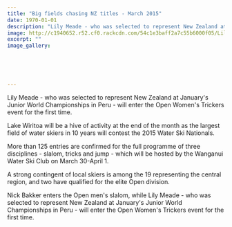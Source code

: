 ```yaml
---
title: "Big fields chasing NZ titles - March 2015"
date: 1970-01-01
description: "Lily Meade - who was selected to represent New Zealand at January's Junior World Championships in Peru - will enter the Open Women's Trickers event for the first time, Wanganui Chronicle 17/3/15..."
image: http://c1940652.r52.cf0.rackcdn.com/54c1e3baff2a7c55b6000f05/Lily-Meade,waterskiing.jpg
excerpt: ""
image_gallery:
    
    
    
    
    
---
```


<p>Lily Meade - who was selected to represent New Zealand at January's Junior World Championships in Peru - will enter the Open Women's Trickers event for the first time.</p>
<p>Lake Wiritoa will be a hive of activity at the end of the month as the largest field of water skiers in 10 years will contest the 2015 Water Ski Nationals.</p>
<p>More than 125 entries are confirmed for the full programme of three disciplines - slalom, tricks and jump - which will be hosted by the Wanganui Water Ski Club on March 30-April 1.</p>
<p>A strong contingent of local skiers is among the 19 representing the central region, and two have qualified for the elite Open division.</p>
<p>Nick Bakker enters the Open men's slalom, while Lily Meade - who was selected to represent New Zealand at January's Junior World Championships in Peru - will enter the Open Women's Trickers event for the first time.</p>

